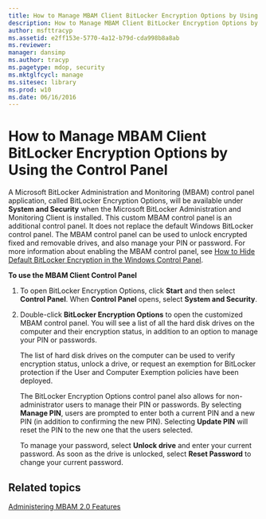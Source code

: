 ```yaml
---
title: How to Manage MBAM Client BitLocker Encryption Options by Using the Control Panel
description: How to Manage MBAM Client BitLocker Encryption Options by Using the Control Panel
author: msfttracyp
ms.assetid: e2ff153e-5770-4a12-b79d-cda998b8a8ab
ms.reviewer: 
manager: dansimp
ms.author: tracyp
ms.pagetype: mdop, security
ms.mktglfcycl: manage
ms.sitesec: library
ms.prod: w10
ms.date: 06/16/2016
---
```



# How to Manage MBAM Client BitLocker Encryption Options by Using the Control Panel


A Microsoft BitLocker Administration and Monitoring (MBAM) control panel application, called BitLocker Encryption Options, will be available under **System and Security** when the Microsoft BitLocker Administration and Monitoring Client is installed. This custom MBAM control panel is an additional control panel. It does not replace the default Windows BitLocker control panel. The MBAM control panel can be used to unlock encrypted fixed and removable drives, and also manage your PIN or password. For more information about enabling the MBAM control panel, see [How to Hide Default BitLocker Encryption in the Windows Control Panel](how-to-hide-default-bitlocker-encryption-in-the-windows-control-panel-mbam-2.md).

**To use the MBAM Client Control Panel**

1.  To open BitLocker Encryption Options, click **Start** and then select **Control Panel**. When **Control Panel** opens, select **System and Security**.

2.  Double-click **BitLocker Encryption Options** to open the customized MBAM control panel. You will see a list of all the hard disk drives on the computer and their encryption status, in addition to an option to manage your PIN or passwords.

    The list of hard disk drives on the computer can be used to verify encryption status, unlock a drive, or request an exemption for BitLocker protection if the User and Computer Exemption policies have been deployed.

    The BitLocker Encryption Options control panel also allows for non-administrator users to manage their PIN or passwords. By selecting **Manage PIN**, users are prompted to enter both a current PIN and a new PIN (in addition to confirming the new PIN). Selecting **Update PIN** will reset the PIN to the new one that the users selected.

    To manage your password, select **Unlock drive** and enter your current password. As soon as the drive is unlocked, select **Reset Password** to change your current password.

## Related topics


[Administering MBAM 2.0 Features](administering-mbam-20-features-mbam-2.md)

 

 





